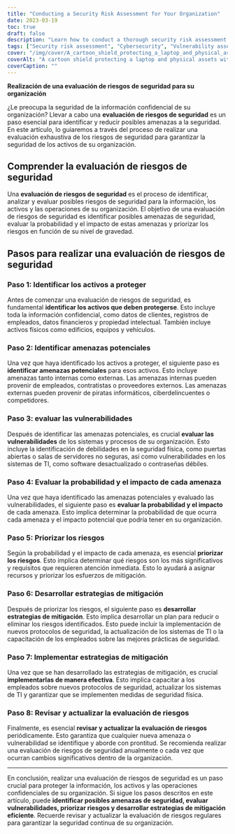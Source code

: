 ```yaml
---
title: "Conducting a Security Risk Assessment for Your Organization"
date: 2023-03-19
toc: true
draft: false
description: "Learn how to conduct a thorough security risk assessment to protect your organization's sensitive information and assets."
tags: ["Security risk assessment", "Cybersecurity", "Vulnerability assessment", "Threat identification", "Risk management", "Mitigation strategies", "Physical security", "Information security", "Asset protection", "Data protection", "Risk prioritization", "Security protocols", "IT systems", "Employee training", "Risk assessment review", "Internal threats", "External threats", "Security threats", "Data breach prevention", "Risk analysis"]
cover: "/img/cover/A_cartoon_shield_protecting_a_laptop_and_physical_assets.png"
coverAlt: "A cartoon shield protecting a laptop and physical assets with a magnifying glass identifying risks."
coverCaption: ""
---
```


**Realización de una evaluación de riesgos de seguridad para su organización**  ¿Le preocupa la seguridad de la información confidencial de su organización? Llevar a cabo una **evaluación de riesgos de seguridad** es un paso esencial para identificar y reducir posibles amenazas a la seguridad. En este artículo, lo guiaremos a través del proceso de realizar una evaluación exhaustiva de los riesgos de seguridad para garantizar la seguridad de los activos de su organización.  ## Comprender la evaluación de riesgos de seguridad  Una **evaluación de riesgos de seguridad** es el proceso de identificar, analizar y evaluar posibles riesgos de seguridad para la información, los activos y las operaciones de su organización. El objetivo de una evaluación de riesgos de seguridad es identificar posibles amenazas de seguridad, evaluar la probabilidad y el impacto de estas amenazas y priorizar los riesgos en función de su nivel de gravedad.  ## Pasos para realizar una evaluación de riesgos de seguridad  ### Paso 1: Identificar los activos a proteger  Antes de comenzar una evaluación de riesgos de seguridad, es fundamental **identificar los activos que deben protegerse**. Esto incluye toda la información confidencial, como datos de clientes, registros de empleados, datos financieros y propiedad intelectual. También incluye activos físicos como edificios, equipos y vehículos.  ### Paso 2: Identificar amenazas potenciales  Una vez que haya identificado los activos a proteger, el siguiente paso es **identificar amenazas potenciales** para esos activos. Esto incluye amenazas tanto internas como externas. Las amenazas internas pueden provenir de empleados, contratistas o proveedores externos. Las amenazas externas pueden provenir de piratas informáticos, ciberdelincuentes o competidores.  ### Paso 3: evaluar las vulnerabilidades  Después de identificar las amenazas potenciales, es crucial **evaluar las vulnerabilidades** de los sistemas y procesos de su organización. Esto incluye la identificación de debilidades en la seguridad física, como puertas abiertas o salas de servidores no seguras, así como vulnerabilidades en los sistemas de TI, como software desactualizado o contraseñas débiles.  ### Paso 4: Evaluar la probabilidad y el impacto de cada amenaza  Una vez que haya identificado las amenazas potenciales y evaluado las vulnerabilidades, el siguiente paso es **evaluar la probabilidad y el impacto** de cada amenaza. Esto implica determinar la probabilidad de que ocurra cada amenaza y el impacto potencial que podría tener en su organización.  ### Paso 5: Priorizar los riesgos  Según la probabilidad y el impacto de cada amenaza, es esencial **priorizar los riesgos**. Esto implica determinar qué riesgos son los más significativos y requisitos que requieren atención inmediata. Esto lo ayudará a asignar recursos y priorizar los esfuerzos de mitigación.  ### Paso 6: Desarrollar estrategias de mitigación  Después de priorizar los riesgos, el siguiente paso es **desarrollar estrategias de mitigación**. Esto implica desarrollar un plan para reducir o eliminar los riesgos identificados. Esto puede incluir la implementación de nuevos protocolos de seguridad, la actualización de los sistemas de TI o la capacitación de los empleados sobre las mejores prácticas de seguridad.  ### Paso 7: Implementar estrategias de mitigación  Una vez que se han desarrollado las estrategias de mitigación, es crucial **implementarlas de manera efectiva**. Esto implica capacitar a los empleados sobre nuevos protocolos de seguridad, actualizar los sistemas de TI y garantizar que se implementen medidas de seguridad física.  ### Paso 8: Revisar y actualizar la evaluación de riesgos  Finalmente, es esencial **revisar y actualizar la evaluación de riesgos** periódicamente. Esto garantiza que cualquier nueva amenaza o vulnerabilidad se identifique y aborde con prontitud. Se recomienda realizar una evaluación de riesgos de seguridad anualmente o cada vez que ocurran cambios significativos dentro de la organización.  ______  En conclusión, realizar una evaluación de riesgos de seguridad es un paso crucial para proteger la información, los activos y las operaciones confidenciales de su organización. Si sigue los pasos descritos en este artículo, puede **identificar posibles amenazas de seguridad, evaluar vulnerabilidades, priorizar riesgos y desarrollar estrategias de mitigación eficiente**. Recuerde revisar y actualizar la evaluación de riesgos regulares para garantizar la seguridad continua de su organización.